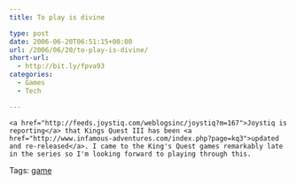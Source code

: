 ```yaml
---
title: To play is divine

type: post
date: 2006-06-20T06:51:15+00:00
url: /2006/06/20/to-play-is-divine/
short-url:
  - http://bit.ly/fpva93
categories:
  - Games
  - Tech

---
```

<div class='microid-mailto+http:sha1:6650b38a077d10c79c711685326638f677126843'>
  
    <a href="http://feeds.joystiq.com/weblogsinc/joystiq?m=167">Joystiq is reporting</a> that Kings Quest III has been <a href="http://www.infamous-adventures.com/index.php?page=kq3">updated and re-released</a>. I came to the King's Quest games remarkably late in the series so I'm looking forward to playing through this.
  
</div>

<div class="st-post-tags">
  Tags: <a href="http://www.cavort.org/tag/game/" title="game" rel="tag">game</a><br />
</div>
